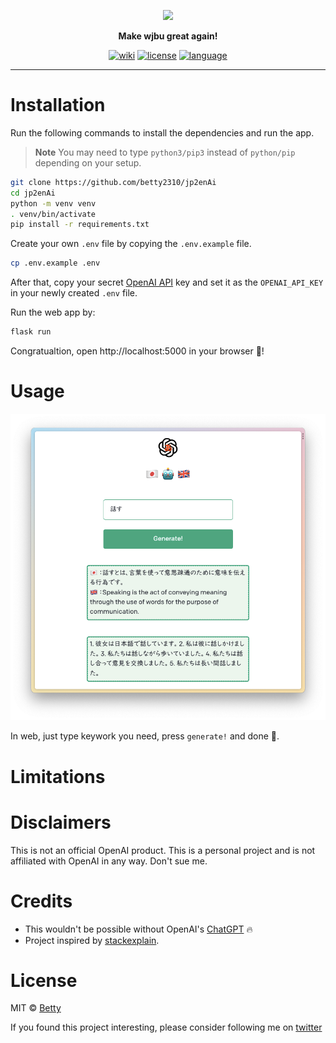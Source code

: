 <p align=center>
  <img src="https://github.com/betty2310/jp2enAi/blob/main/assets/logo.png?raw=true" width="150" />
</p>
<p align=center>
  <b>Make wjbu great again!</b>
</p>
<p align=center>
  <a href="https://github.com/betty2310/jp2enAi/wiki"><img alt="wiki" src="https://img.shields.io/badge/doc-reference-blue"></a>
  <a href="https://github.com/betty2310/jp2enAi/blob/master/LICENSE"><img alt="license" src="https://img.shields.io/badge/license-MIT-green.svg"></a>
  <a href="https://github.com/betty2310/FOMATEM/search?l=python"><img alt="language" src="https://img.shields.io/badge/language-python-orange.svg"></a>
</p>

------
# Installation 

Run the following commands to install the dependencies and run the app. 

> **Note**
>  You may need to type `python3/pip3` instead of `python/pip` depending on your setup.

```bash
git clone https://github.com/betty2310/jp2enAi
cd jp2enAi
python -m venv venv
. venv/bin/activate
pip install -r requirements.txt
```

Create your own `.env` file by copying the `.env.example` file.

```bash
cp .env.example .env
```

After that, copy your secret [OpenAI API](https://beta.openai.com/account/api-keys) key and set it as the `OPENAI_API_KEY` in your newly created `.env` file.

Run the web app by:
```python 
flask run
```
Congratualtion, open http://localhost:5000 in your browser 🎊!


# Usage

![](./assets/web.png)

In web, just type keywork you need, press `generate!` and done 🚀.

# Limitations

# Disclaimers
This is not an official OpenAI product. This is a personal project and is not affiliated with OpenAI in any way. Don't sue me.

# Credits
+ This wouldn't be possible without OpenAI's [ChatGPT](https://chat.openai.com/chat) 🔥
+ Project inspired by [stackexplain](https://github.com/shobrook/stackexplain).

# License

MIT © [Betty](https://github.com/betty2310)

If you found this project interesting, please consider following me on [twitter](https://twitter.com/_betty2310)
